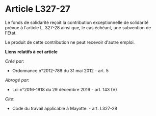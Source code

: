 # Article L327-27

Le fonds de solidarité reçoit la contribution exceptionnelle de solidarité prévue à l'article L. 327-28 ainsi que, le cas
échéant, une subvention de l'Etat. 

Le produit de cette contribution ne peut recevoir d'autre emploi.

**Liens relatifs à cet article**

_Créé par_:

  - Ordonnance n°2012-788 du 31 mai 2012 - art. 5

_Abrogé par_:

  - Loi n°2016-1918 du 29 décembre 2016 - art. 143 (V)

_Cite_:

  - Code du travail applicable à Mayotte. - art. L327-28
